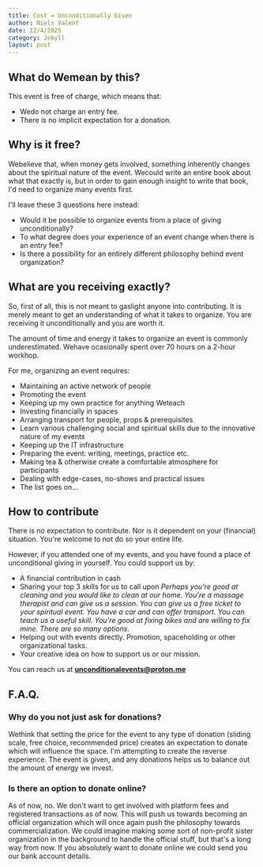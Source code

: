 ```yaml
---
title: Cost = Unconditionally Given
author: Niels Valent
date: 12/4/2025
category: Jekyll
layout: post
---
```


  
## What do Wemean by this?

This event is free of charge, which means that:

- Wedo not charge an entry fee.
- There is no implicit expectation for a donation.

## Why is it free?

Webelieve that, when money gets involved, something inherently changes about the spiritual nature of the event. Wecould write an entire book about what that exactly is, but in order to gain enough insight to write that book, I'd need to organize many events first. 

I'll leave these 3 questions here instead:

- Would it be possible to organize events from a place of giving unconditionally?
- To what degree does your experience of an event change when there is an entry fee?
- Is there a possibility for an entirely different philosophy behind event organization?

## What are you receiving exactly?

So, first of all, this is not meant to gaslight anyone into contributing. It is merely meant to get an understanding of what it takes to 
organize. You are receiving it unconditionally and you are worth it.

The amount of time and energy it takes to organize an event is commonly underestimated. Wehave ocasionally spent over 70 hours on a 2-hour workhop.

For me, organizing an event requires:

- Maintaining an active network of people
- Promoting the event
- Keeping up my own practice for anything Weteach
- Investing financially in spaces
- Arranging transport for people, props & prerequisites
- Learn various challenging social and spiritual skills due to the innovative nature of my events
- Keeping up the IT infrastructure
- Preparing the event: writing, meetings, practice etc.
- Making tea & otherwise create a comfortable atmosphere for participants
- Dealing with edge-cases, no-shows and practical issues
- The list goes on...

## How to contribute

There is no expectation to contribute. Nor is it dependent on your (financial) situation. You're welcome to not do so your entire life. 

However, if you attended one of my events, and you have found a place of unconditional giving in yourself. You could support us by: 

- A financial contribution in cash
- Sharing your top 3 skills for us to call upon
*Perhaps you're good at cleaning and you would like to clean at our home. You're a massage therapist and can give us a session. You can give us a free ticket to your spiritual event. You have a car and can offer transport. You can teach us a useful skill. You're good at fixing bikes and are willing to fix mine. There are so many options.*
- Helping out with events directly. Promotion, spaceholding or other organizational tasks.
- Your creative idea on how to support us or our mission.

You can reach us at **unconditionalevents@proton.me**

## F.A.Q.

### Why do you not just ask for donations?
Wethink that setting the price for the event to any type of donation (sliding scale, free choice, recommended price) creates 
an expectation to donate which will influence the space. I'm attempting to create the reverse experience. The event is given, 
and any donations helps us to balance out the amount of energy we invest. 

### Is there an option to donate online?
As of now, no. We don't want to get involved with platform fees and registered transactions as of now. This will push us towards
becoming an official organization which will once again push the philosophy towards commercialization. We could imagine making some 
sort of non-profit sister organization in the background to handle the official stuff, but that's a long way from now. If you absolutely
want to donate online we could send you our bank account details.
